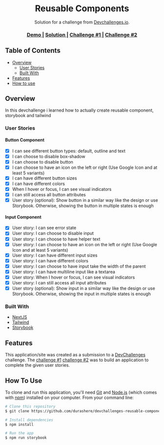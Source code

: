 <!-- Please update value in the {}  -->

<h1 align="center">Reusable Components</h1>

<div align="center">
   Solution for a challenge from  <a href="http://devchallenges.io" target="_blank">Devchallenges.io</a>.
</div>

<div align="center">
  <h3>
    <a href="https://devchallenges-reusable-components.vercel.app">
      Demo
    </a>
    <span> | </span>
    <a href="https://github.com/durashere/devchallenges-reusable-components">
      Solution
    </a>
    <span> | </span>
    <a href="https://devchallenges.io/challenges/ohgVTyJCbm5OZyTB2gNY">
      Challenge #1
    </a>
    <span> | </span>
    <a href="https://devchallenges.io/challenges/TSqutYM4c5WtluM7QzGp">
      Challenge #2
    </a>
  </h3>
</div>

<!-- TABLE OF CONTENTS -->

## Table of Contents

- [Overview](#overview)
  - [User Stories](#user-stories)
  - [Built With](#built-with)
- [Features](#features)
- [How to use](#how-to-use)

<!-- OVERVIEW -->

## Overview

In this devchallenge i learned how to actually create reusable component, storybook and tailwind

### User Stories

#### Button Component

- [x] I can see different button types: default, outline and text
- [x] I can choose to disable box-shadow
- [x] I can choose to disable button
- [x] I can choose to have an icon on the left or right (Use Google Icon and at least 5 variants)
- [x] I can have different button sizes
- [x] I can have different colors
- [x] When I hover or focus, I can see visual indicators
- [x] I can still access all button attributes
- [x] User story (optional): Show button in a similar way like the design or use Storybook. Otherwise, showing the button in multiple states is enough

#### Input Component

- [x] User story: I can see error state
- [x] User story: I can choose to disable input
- [x] User story: I can choose to have helper text
- [x] User story: I can choose to have an icon on the left or right (Use Google Icon and at least 5 variants)
- [x] User story: I can have different input sizes
- [x] User story: I can have different colors
- [x] User story: I can choose to have input take the width of the parent
- [x] User story: I can have multiline input like a textarea
- [x] User story: When I hover or focus, I can see visual indicators
- [x] User story: I can still access all input attributes
- [x] User story (optional): Show input in a similar way like the design or use Storybook. Otherwise, showing the input in multiple states is enough

### Built With

- [NextJS](https://nextjs.org/)
- [Tailwind](https://tailwindcss.com/)
- [Storybook](https://storybook.js.org/)

## Features

This application/site was created as a submission to a [DevChallenges](https://devchallenges.io/challenges) challenge. The [challenge #1](https://devchallenges.io/challenges/ohgVTyJCbm5OZyTB2gNY) [challenge #2](https://devchallenges.io/challenges/TSqutYM4c5WtluM7QzGp) was to build an application to complete the given user stories.

## How To Use

<!-- This is an example, please update according to your application -->

To clone and run this application, you'll need [Git](https://git-scm.com) and [Node.js](https://nodejs.org/en/download/) (which comes with [npm](http://npmjs.com)) installed on your computer. From your command line:

```bash
# Clone this repository
$ git clone https://github.com/durashere/devchallenges-reusable-components

# Install dependencies
$ npm install

# Run the app
$ npm run storybook
```
